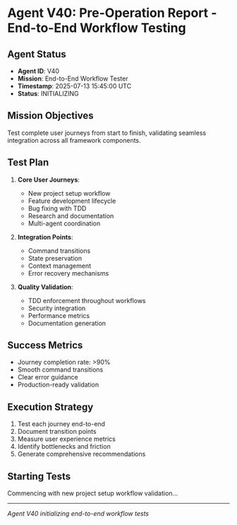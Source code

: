 # Agent V40: Pre-Operation Report - End-to-End Workflow Testing

## Agent Status
- **Agent ID**: V40
- **Mission**: End-to-End Workflow Tester
- **Timestamp**: 2025-07-13 15:45:00 UTC
- **Status**: INITIALIZING

## Mission Objectives
Test complete user journeys from start to finish, validating seamless integration across all framework components.

## Test Plan
1. **Core User Journeys**:
   - New project setup workflow
   - Feature development lifecycle
   - Bug fixing with TDD
   - Research and documentation
   - Multi-agent coordination

2. **Integration Points**:
   - Command transitions
   - State preservation
   - Context management
   - Error recovery mechanisms

3. **Quality Validation**:
   - TDD enforcement throughout workflows
   - Security integration
   - Performance metrics
   - Documentation generation

## Success Metrics
- Journey completion rate: >90%
- Smooth command transitions
- Clear error guidance
- Production-ready validation

## Execution Strategy
1. Test each journey end-to-end
2. Document transition points
3. Measure user experience metrics
4. Identify bottlenecks and friction
5. Generate comprehensive recommendations

## Starting Tests
Commencing with new project setup workflow validation...

---
*Agent V40 initializing end-to-end workflow tests*